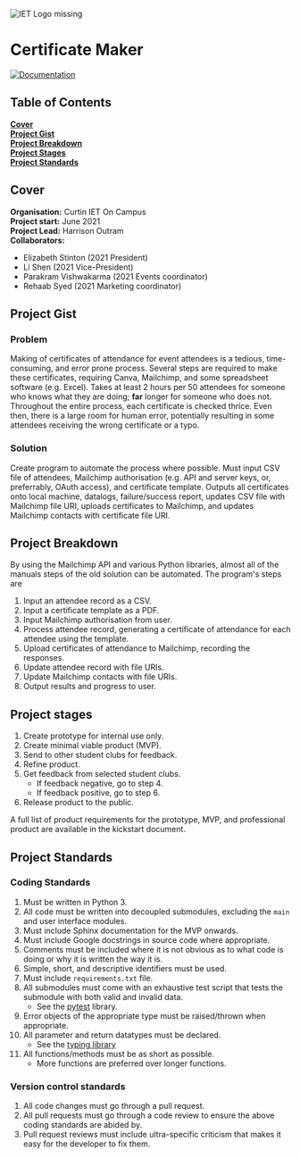 ![*IET Logo missing*](https://github.com/Harrison-O/CertificateMaker/blob/readme/assets/IET_Logo_Blue_RGB.png "Blue IET Logo")

# Certificate Maker

[![Documentation](https://readthedocs.org/projects/sphinx/badge/?version=master)](https://curtin-iet-on-campus.github.io/CertificateAutomater/build/html/index.html)

## Table of Contents

**[Cover](#cover)**<br>
**[Project Gist](#project-gist)**<br>
**[Project Breakdown](#project-breakdown)**<br>
**[Project Stages](#project-stages)**<br>
**[Project Standards](#project-standards)**<br>

## Cover

**Organisation:** Curtin IET On Campus</br>
**Project start:** June 2021</br>
**Project Lead:** Harrison Outram</br>
**Collaborators:**</br>
* Elizabeth Stinton (2021 President)</br>
* Li Shen (2021 Vice-President)</br>
* Parakram Vishwakarma (2021 Events coordinator)</br>
* Rehaab Syed (2021 Marketing coordinator)</br>

## Project Gist

### Problem
Making of certificates of attendance for event attendees is a tedious, time-consuming, and error prone process. Several steps are required to make these certificates, requiring Canva, Mailchimp, and some spreadsheet software (e.g. Excel). Takes at least 2 hours per 50 attendees for someone who knows what they are doing; **far** longer for someone who does not. Throughout the entire process, each certificate is checked thrice. Even then, there is a large room for human error, potentially resulting in some attendees receiving the wrong certificate or a typo.

### Solution

Create program to automate the process where possible. Must input CSV file of attendees, Mailchimp authorisation (e.g. API and server keys, or, preferrably, OAuth access), and certificate template. Outputs all certificates onto local machine, datalogs, failure/success report, updates CSV file with Mailchimp file URI, uploads certificates to Mailchimp, and updates Mailchimp contacts with certificate file URI.

## Project Breakdown

By using the Mailchimp API and various Python libraries, almost all of the manuals steps of the old solution can be automated. The program's steps are

1. Input an attendee record as a CSV.
2. Input a certificate template as a PDF.
3. Input Mailchimp authorisation from user.
4. Process attendee record, generating a certificate of attendance for each attendee using the template.
5. Upload certificates of attendance to Mailchimp, recording the responses.
6. Update attendee record with file URIs.
7. Update Mailchimp contacts with file URIs.
8. Output results and progress to user.

## Project stages

1. Create prototype for internal use only.
2. Create minimal viable product (MVP).
3. Send to other student clubs for feedback.
4. Refine product.
5. Get feedback from selected student clubs.
    - If feedback negative, go to step 4.
    - If feedback positive, go to step 6.
6. Release product to the public.

A full list of product requirements for the prototype, MVP, and professional product are available in the kickstart document.

## Project Standards

### Coding Standards

1. Must be written in Python 3.
2. All code must be written into decoupled submodules, excluding the `main` and user interface modules.
3. Must include Sphinx documentation for the MVP onwards.
4. Must include Google docstrings in source code where appropriate.
5. Comments must be included where it is not obvious as to what code is doing or why it is written the way it is.
6. Simple, short, and descriptive identifiers must be used.
7. Must include `requirements.txt` file.
8. All submodules must come with an exhaustive test script that tests the submodule with both valid and invalid data.
    * See the [pytest](https://docs.pytest.org/en/6.2.x/) library.
10. Error objects of the appropriate type must be raised/thrown when appropriate.
11. All parameter and return datatypes must be declared.
    * See the [typing library](https://docs.python.org/3/library/typing.html)
12. All functions/methods must be as short as possible.
    * More functions are preferred over longer functions.

### Version control standards

1. All code changes must go through a pull request.
2. All pull requests must go through a code review to ensure the above coding standards are abided by.
3. Pull request reviews must include ultra-specific criticism that makes it easy for the developer to fix them.

